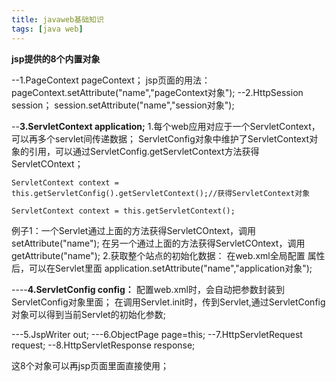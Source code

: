 ```yaml
---
title: javaweb基础知识
tags: [java web]
---
```


**jsp提供的8个内置对象**

--1.PageContext pageContext；
jsp页面的用法：
pageContext.setAttribute("name","pageContext对象");
--2.HttpSession session；
session.setAttribute("name","session对象");

--**3.ServletContext application;**
1.每个web应用对应于一个ServletContext，可以再多个servlet间传递数据；
ServletConfig对象中维护了ServletContext对象的引用，可以通过ServletConfig.getServletContext方法获得ServletCOntext；
```
ServletContext context = this.getServletConfig().getServletContext();//获得ServletContext对象

ServletContext context = this.getServletContext();
```
例子1：一个Servlet通过上面的方法获得ServletCOntext，调用setAttribute("name");
在另一个通过上面的方法获得ServletCOntext，调用getAttribute("name");
2.获取整个站点的初始化数据：
在web.xml全局配置
<context-param>
<param-name><param-value>
</param-value></param-name>
</context-param>
属性后，可以在Servlet里面
application.setAttribute("name","application对象");

----**4.ServletConfig config：**
配置web.xml时，会自动把参数封装到ServletConfig对象里面；
在调用Servlet.init时，传到Servlet,通过ServletConfig对象可以得到当前Servlet的初始化参数;

---5.JspWriter out;
---6.ObjectPage page=this;
--7.HttpServletRequest request;
--8.HttpServletResponse response;

这8个对象可以再jsp页面里面直接使用；
